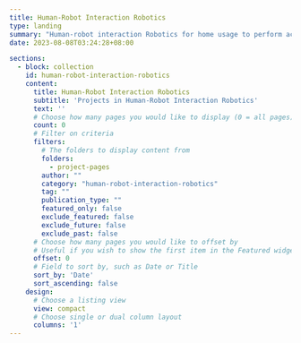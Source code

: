 ```yaml
---
title: Human-Robot Interaction Robotics
type: landing
summary: "Human-robot interaction Robotics for home usage to perform activities of daily living (ADLs)"
date: 2023-08-08T03:24:28+08:00

sections:
  - block: collection
    id: human-robot-interaction-robotics
    content:
      title: Human-Robot Interaction Robotics
      subtitle: 'Projects in Human-Robot Interaction Robotics'
      text: ''
      # Choose how many pages you would like to display (0 = all pages)
      count: 0
      # Filter on criteria
      filters:
        # The folders to display content from
        folders:
          - project-pages
        author: ""
        category: "human-robot-interaction-robotics"
        tag: ""
        publication_type: ""
        featured_only: false
        exclude_featured: false
        exclude_future: false
        exclude_past: false
      # Choose how many pages you would like to offset by
      # Useful if you wish to show the first item in the Featured widget
      offset: 0
      # Field to sort by, such as Date or Title
      sort_by: 'Date'
      sort_ascending: false
    design:
      # Choose a listing view
      view: compact
      # Choose single or dual column layout
      columns: '1'
---
```

